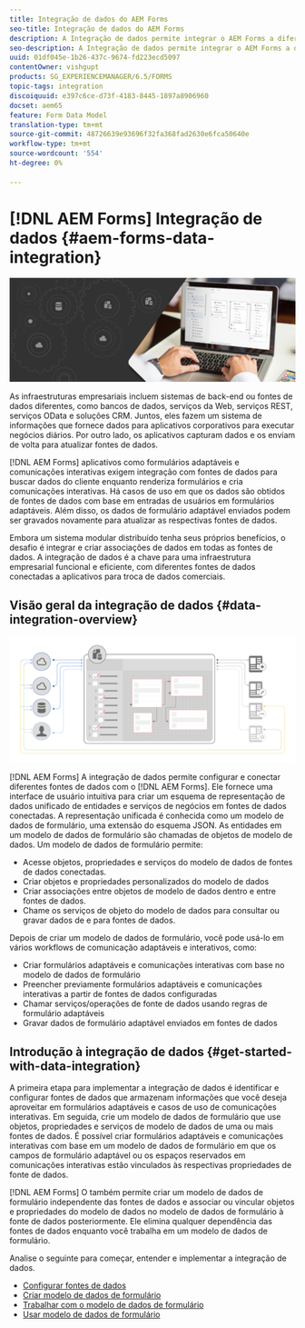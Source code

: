 ```yaml
---
title: Integração de dados do AEM Forms
seo-title: Integração de dados do AEM Forms
description: A Integração de dados permite integrar o AEM Forms a diferentes fontes de dados e criar um modelo de dados de formulário para criar e trabalhar com formulários adaptáveis e comunicações interativas.
seo-description: A Integração de dados permite integrar o AEM Forms a diferentes fontes de dados e criar um modelo de dados de formulário para criar e trabalhar com formulários adaptáveis e comunicações interativas.
uuid: 01df045e-1b26-437c-9674-fd223ecd5097
contentOwner: vishgupt
products: SG_EXPERIENCEMANAGER/6.5/FORMS
topic-tags: integration
discoiquuid: e397c6ce-d73f-4183-8445-1897a8906960
docset: aem65
feature: Form Data Model
translation-type: tm+mt
source-git-commit: 48726639e93696f32fa368fad2630e6fca50640e
workflow-type: tm+mt
source-wordcount: '554'
ht-degree: 0%

---
```



# [!DNL AEM Forms] Integração de dados  {#aem-forms-data-integration}

![](do-not-localize/data-integeration.png)

As infraestruturas empresariais incluem sistemas de back-end ou fontes de dados diferentes, como bancos de dados, serviços da Web, serviços REST, serviços OData e soluções CRM. Juntos, eles fazem um sistema de informações que fornece dados para aplicativos corporativos para executar negócios diários. Por outro lado, os aplicativos capturam dados e os enviam de volta para atualizar fontes de dados.

[!DNL AEM Forms] aplicativos como formulários adaptáveis e comunicações interativas exigem integração com fontes de dados para buscar dados do cliente enquanto renderiza formulários e cria comunicações interativas. Há casos de uso em que os dados são obtidos de fontes de dados com base em entradas de usuários em formulários adaptáveis. Além disso, os dados de formulário adaptável enviados podem ser gravados novamente para atualizar as respectivas fontes de dados.

Embora um sistema modular distribuído tenha seus próprios benefícios, o desafio é integrar e criar associações de dados em todas as fontes de dados. A integração de dados é a chave para uma infraestrutura empresarial funcional e eficiente, com diferentes fontes de dados conectadas a aplicativos para troca de dados comerciais.

## Visão geral da integração de dados {#data-integration-overview}

![aem-forms-data-integeration](assets/aem-forms-data-integeration.png)

[!DNL AEM Forms] A integração de dados permite configurar e conectar diferentes fontes de dados com o  [!DNL AEM Forms]. Ele fornece uma interface de usuário intuitiva para criar um esquema de representação de dados unificado de entidades e serviços de negócios em fontes de dados conectadas. A representação unificada é conhecida como um modelo de dados de formulário, uma extensão do esquema JSON. As entidades em um modelo de dados de formulário são chamadas de objetos de modelo de dados. Um modelo de dados de formulário permite:

* Acesse objetos, propriedades e serviços do modelo de dados de fontes de dados conectadas.
* Criar objetos e propriedades personalizados do modelo de dados
* Criar associações entre objetos de modelo de dados dentro e entre fontes de dados.
* Chame os serviços de objeto do modelo de dados para consultar ou gravar dados de e para fontes de dados.

Depois de criar um modelo de dados de formulário, você pode usá-lo em vários workflows de comunicação adaptáveis e interativos, como:

* Criar formulários adaptáveis e comunicações interativas com base no modelo de dados de formulário
* Preencher previamente formulários adaptáveis e comunicações interativas a partir de fontes de dados configuradas
* Chamar serviços/operações de fonte de dados usando regras de formulário adaptáveis
* Gravar dados de formulário adaptável enviados em fontes de dados

## Introdução à integração de dados {#get-started-with-data-integration}

A primeira etapa para implementar a integração de dados é identificar e configurar fontes de dados que armazenam informações que você deseja aproveitar em formulários adaptáveis e casos de uso de comunicações interativas. Em seguida, crie um modelo de dados de formulário que use objetos, propriedades e serviços de modelo de dados de uma ou mais fontes de dados. É possível criar formulários adaptáveis e comunicações interativas com base em um modelo de dados de formulário em que os campos de formulário adaptável ou os espaços reservados em comunicações interativas estão vinculados às respectivas propriedades de fonte de dados.

[!DNL AEM Forms] O também permite criar um modelo de dados de formulário independente das fontes de dados e associar ou vincular objetos e propriedades do modelo de dados no modelo de dados de formulário à fonte de dados posteriormente. Ele elimina qualquer dependência das fontes de dados enquanto você trabalha em um modelo de dados de formulário.

Analise o seguinte para começar, entender e implementar a integração de dados.

* [Configurar fontes de dados](../../forms/using/configure-data-sources.md)
* [Criar modelo de dados de formulário](../../forms/using/create-form-data-models.md)
* [Trabalhar com o modelo de dados de formulário](../../forms/using/work-with-form-data-model.md)
* [Usar modelo de dados de formulário](../../forms/using/using-form-data-model.md)


